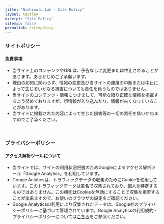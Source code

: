 ```yaml
---
title: "Nishimoto Lab - Site Policy"
layout: textlay
excerpt: "Site Policy"
sitemap: false
permalink: /sitepolicy
---
```


### サイトポリシー


#### 免責事項

- 当サイト上のコンテンツやURLは、予告なしに変更または中止されることがあります。あらかじめご了承願います。
- 理由の如何に関わらず、情報の変更及び当サイトの運用の中断または中止によって生じるいかなる損害についても責任を負うものではありません。
- 当サイトのコンテンツ・情報につきまして、可能な限り正確な情報を掲載するよう努めておりますが、誤情報が入り込んだり、情報が古くなっていることがあります。
- 当サイトに掲載された内容によって生じた損害等の一切の責任を負いかねますのでご了承ください。

<br />

### プライバシーポリシー


#### アクセス解析ツールについて

- 当サイトでは、サイトの利用状況把握のためGoogleによるアクセス解析ツール「Google Analytics」を利用しています。
- Google Anlyticsは、トラフィックデータの収集のためにCookieを使用しています。このトラフィックデータは匿名で収集されており、個人を特定するものではありません。この機能はCookieを無効にすることで収集を拒否することが出来ますので、お使いのブラウザの設定をご確認ください。
- Google Analyticsの利用により収集されたデータは、Google社のプライバシーポリシーに基づいて管理されています。Google Analyticsの利用規約・プライバシーポリシーについては[こちら](https://marketingplatform.google.com/about/analytics/terms/jp/)をご参照ください。

<br />
